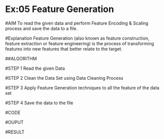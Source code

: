 # Ex:05 Feature Generation

#AIM
To read the given data and perform  Feature Encoding & Scaling process and save the data to a file.


#Explanation
Feature Generation (also known as feature construction, feature extraction or feature engineering) is the process of transforming features into new features that better relate to the target.

##ALGORITHM

#STEP 1
Read the given Data

#STEP 2
Clean the Data Set using Data Cleaning Process

#STEP 3
Apply Feature Generation techniques to all the feature of the data set

#STEP 4
Save the data to the file

#CODE

#OUPUT

#RESULT
